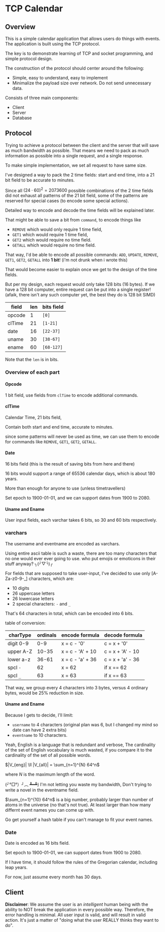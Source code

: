 ---
---

# TCP Calendar

## Overview

This is a simple calendar application that allows users do things with events.
The application is built using the TCP protocol.

The key is to demonstrate learning of TCP and socket programming, 
and simple protocol design.

The construction of the protocol should center around the following:
- Simple, easy to understand, easy to implement
- Minimalize the payload size over network. Do not send unnecessary data.

Consists of three main components:
- Client
- Server
- Database

## Protocol

Trying to achieve a protocol between the client and the server that will
save as much bandwidth as possible. That means we need to pack as much 
information as possible into a single request, and a single response.

To make simple implementation, we set all request to have same size.

I've designed a way to pack the 2 time fields: start and end time,
into a 21 bit field to be accurate to minutes. 

Since all $(24\cdot60)^2=2073600$ possible combinations of the 2 time fields
did not exhaust all patterns of the 21 bit field, some of the patterns
are reserved for special cases (to encode some special actions).

Detailed way to encode and decode the time fields will be explained later.

That might be able to save a bit from `command`, to encode things like
- `REMOVE` which would only require 1 time field,
- `GET1` which would require 1 time field,
- `GET2` which would require no time field.
- `GETALL` which would require no time field.

That way, I'd be able to encode all possible commands:
`ADD`, `UPDATE`, `REMOVE`, `GET1`, `GET2`, `GETALL` into **1 bit**!
(i'm not drunk when i wrote this)

That would become easier to explain once we get to the design of the time fields.

But per my design, each request would only take 128 bits (16 bytes). 
If we have a 128 bit computer, entire request can be put into a single register!
(afaik, there isn't any such computer yet, the best they do is 128 bit SIMD)

| field | len | bits field |
|-------|-----|------------|
| opcode| 1   | `[0]`        |
| clTime| 21  | `[1-21]`     |
| date  | 16  | `[22-37]`    |
| uname | 30  | `[38-67]`    |
| ename | 60  | `[68-127]`   |

Note that the `len` is in bits.

### Overview of each part

#### Opcode

1 bit field, use fields from `clTime` to encode additional commands.

#### clTime

Calendar Time, 21 bits field, 

Contain both start and end time, accurate to minutes.

since some patterns will never be used as time, we can use them to encode
for commands like `REMOVE`, `GET1`, `GET2`, `GETALL`.

#### Date

16 bits field (this is the result of saving bits from here and there)

16 bits would support a range of 65536 calendar days, which is about 180 years.

More than enough for anyone to use (unless timetravellers)

Set epoch to 1900-01-01, and we can support dates from 1900 to 2080.

#### Uname and Ename

User input fields, each varchar takes 6 bits, so 30 and 60 bits respectively.

### varchars

The username and eventname are encoded as varchars.

Using entire ascii table is such a waste, there are too many characters that
no one would ever ever going to use.
who put emojis or emoticons in their stuff anyway?  ╮(╯▽╰)╭

For fields that are supposed to take user-input, I've decided to use only
[A-Za-z0-9\-\_] characters, which are:
- 10 digits
- 26 uppercase letters
- 26 lowercase letters
- 2 special characters: `-` and `_`

That's 64 characters in total, which can be encoded into 6 bits.

table of conversion:

| charType | ordinals | encode formula  | decode formula  |
|----------|----------|-----------------|-----------------|
| digit 0-9| 0-9      | x = c - '0'     | c = x + '0'     |
| upper A-Z| 10-35    | x = c - 'A' + 10| c = x + 'A' - 10|
| lower a-z| 36-61    | x = c - 'a' + 36| c = x + 'a' - 36|
| spcl `-` | 62       | x = 62          | if x == 62      |
| spcl `_` | 63       | x = 63          | if x == 63      |

That way, we group every 4 characters into 3 bytes,
versus 4 ordinary bytes, would be 25% reduction in size.

#### Uname and Ename

Because I gets to decide, I'll limit:
- `username` to 4 characters
    (original plan was 6, but I changed my mind so date can have 2 extra bits)
- `eventname` to 10 characters.

Yeah, English is a language that is redundant and verbose,
The cardinality of the set of English vocabulary is much wasted,
if you compare it to the cardinality of the set of all possible words.

$|V_{eng}| \ll |V_{all}| = \sum_{n=1}^{N} 64^n$

where $N$ is the maximum length of the word.

(╯°□°）╯︵ ┻━┻) I'm not letting you waste my bandwidth, 
Don't trying to write a novel in the eventname field.

$\sum_{n=1}^{10} 64^n$ is a big number, probably larger than number of 
atoms in the universe (no that's not true). At least larger than how many
differnt event names you can come up with.

Go get yourself a hash table if you can't manage to fit your event names.

### Date

Date is encoded as 16 bits field.

Set epoch to 1900-01-01, we can support dates from 1900 to 2080.

If I have time, 
it should follow the rules of the Gregorian calendar, including leap years.

For now, just assume every month has 30 days.


## Client

**Disclaimer**: 
We assume the user is an *intelligent* human being with the ability 
    to NOT break the application in every possible way.
Therefore, the error handling is minimal.
All user input is valid, and will result in valid action. 
It's just a matter of "doing what the user REALLY thinks they want to do".

